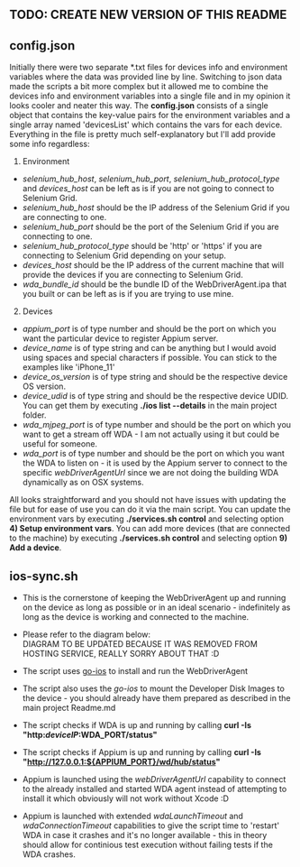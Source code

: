 ## TODO: CREATE NEW VERSION OF THIS README

## config.json

Initially there were two separate *.txt files for devices info and environment variables where the data was provided line by line. Switching to json data made the scripts a bit more complex but it allowed me to combine the devices info and environment variables into a single file and in my opinion it looks cooler and neater this way. The **config.json** consists of a single object that contains the key-value pairs for the environment variables and a single array named 'devicesList' which contains the vars for each device. Everything in the file is pretty much self-explanatory but I'll add provide some info regardless:

1. Environment
 * *selenium_hub_host*, *selenium_hub_port*, *selenium_hub_protocol_type* and *devices_host* can be left as is if you are not going to connect to Selenium Grid.
 * *selenium_hub_host* should be the IP address of the Selenium Grid if you are connecting to one.
 * *selenium_hub_port* should be the port of the Selenium Grid if you are connecting to one.
 * *selenium_hub_protocol_type* should be 'http' or 'https' if you are connecting to Selenium Grid depending on your setup.
 * *devices_host* should be the IP address of the current machine that will provide the devices if you are connecting to Selenium Grid.
 * *wda_bundle_id* should be the bundle ID of the WebDriverAgent.ipa that you built or can be left as is if you are trying to use mine.

2. Devices
 * *appium_port* is of type number and should be the port on which you want the particular device to register Appium server.
 * *device_name* is of type string and can be anything but I would avoid using spaces and special characters if possible. You can stick to the examples like 'iPhone_11'
 * *device_os_version* is of type string and should be the respective device OS version.
 * *device_udid* is of type string and should be the respective device UDID. You can get them by executing **./ios list --details** in the main project folder.
 * *wda_mjpeg_port* is of type number and should be the port on which you want to get a stream off WDA - I am not actually using it but could be useful for someone.
 * *wda_port* is of type number and should be the port on which you want the WDA to listen on - it is used by the Appium server to connect to the specific *webDriverAgentUrl* since we are not doing the building WDA dynamically as on OSX systems.

All looks straightforward and you should not have issues with updating the file but for ease of use you can do it via the main script. You can update the environment vars by executing **./services.sh control** and selecting option **4) Setup environment vars**. You can add more devices (that are connected to the machine) by executing **./services.sh control** and selecting option **9) Add a device**.

## ios-sync.sh

 * This is the cornerstone of keeping the WebDriverAgent up and running on the device as long as possible or in an ideal scenario - indefinitely as long as the device is working and connected to the machine.
 * Please refer to the diagram below:  
DIAGRAM TO BE UPDATED BECAUSE IT WAS REMOVED FROM HOSTING SERVICE, REALLY SORRY ABOUT THAT :D   

 * The script uses [go-ios](https://github.com/danielpaulus/go-ios) to install and run the WebDriverAgent
 * The script also uses the *go-ios* to mount the Developer Disk Images to the device - you should already have them prepared as described in the main project Readme.md
 * The script checks if WDA is up and running by calling **curl -Is "http:$deviceIP:$WDA_PORT/status"**
 * The script checks if Appium is up and running by calling **curl -Is "http://127.0.0.1:${APPIUM_PORT}/wd/hub/status"**
 * Appium is launched using the *webDriverAgentUrl* capability to connect to the already installed and started WDA agent instead of attempting to install it which obviously will not work without Xcode :D
 * Appium is launched with extended *wdaLaunchTimeout* and *wdaConnectionTimeout* capabilities to give the script time to 'restart' WDA in case it crashes and it's no longer available - this in theory should allow for continious test execution without failing tests if the WDA crashes.
